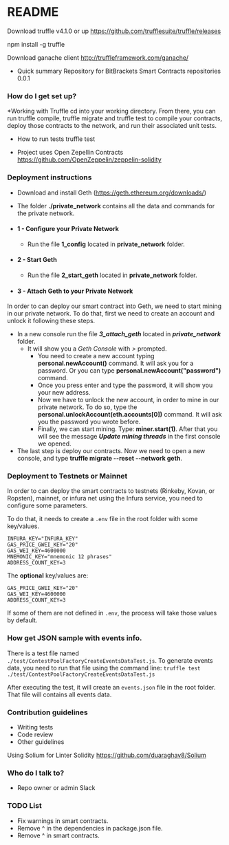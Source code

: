 # README #

Download truffle v4.1.0 or up
https://github.com/trufflesuite/truffle/releases

npm install -g truffle

Download ganache client
http://truffleframework.com/ganache/

* Quick summary
Repository for BitBrackets Smart Contracts repositories
0.0.1

### How do I get set up? ###

*Working with Truffle
cd into your working directory.
From there, you can run truffle compile, truffle migrate and truffle test to compile your contracts, deploy those contracts to the network, and run their associated unit tests.

* How to run tests
truffle test

* Project uses Open Zepellin Contracts
https://github.com/OpenZeppelin/zeppelin-solidity

### Deployment instructions ###

* Download and install Geth (https://geth.ethereum.org/downloads/)
* The folder **./private_network** contains all the data and commands for the private network.

* #### 1 - Configure your Private Network ####
    * Run the file **1_config** located in **private_network** folder.
* #### 2 - Start Geth ####
    * Run the file **2_start_geth** located in **private_network** folder.
* #### 3 - Attach Geth to your Private Network ####

In order to can deploy our smart contract into Geth, we need to start mining in our private network. To do that, first we need to create an account and unlock it following these steps.

* In a new console run the file ***3_attach_geth*** located in ***private_network*** folder.
    * It will show you a *Geth Console* with *>* prompted. 
        * You need to create a new account typing **personal.newAccount()** command. It will ask you for a password. Or you can type **personal.newAccount("password")** command.
        * Once you press enter and type the password, it will show you your new address.
        * Now we have to unlock the new account, in order to mine in our private network. To do so, type the **personal.unlockAccount(eth.accounts[0])** command. It will ask you the password you wrote before.
        * Finally, we can start mining. Type: **miner.start(1)**. After that you will see the message ***Update mining threads*** in the first console we opened.
* The last step is deploy our contracts. Now we need to open a new console, and type **truffle migrate --reset --network geth**.

### Deployment to Testnets or Mainnet ###

In order to can deploy the smart contracts to testnets (Rinkeby, Kovan, or Ropsten), mainnet, or infura net using the Infura service, you need to configure some parameters.

To do that, it needs to create a ``.env`` file in the root folder with some key/values.

```
INFURA_KEY="INFURA_KEY"
GAS_PRICE_GWEI_KEY="20"
GAS_WEI_KEY=4600000
MNEMONIC_KEY="mnemonic 12 phrases"
ADDRESS_COUNT_KEY=3
```

The **optional** key/values are:
```
GAS_PRICE_GWEI_KEY="20"
GAS_WEI_KEY=4600000
ADDRESS_COUNT_KEY=3
```
If some of them are not defined in ``.env``, the process will take those values by default.

### How get JSON sample with events info. ###

There is a test file named ```./test/ContestPoolFactoryCreateEventsDataTest.js```. To generate events data, you need to run that file using the command line:
```truffle test ./test/ContestPoolFactoryCreateEventsDataTest.js```

After executing the test, it will create an ```events.json``` file in the root folder. That file will contains all events data.

### Contribution guidelines ###

* Writing tests
* Code review
* Other guidelines

Using Solium for Linter Solidity https://github.com/duaraghav8/Solium

### Who do I talk to? ###

* Repo owner or admin
Slack

### TODO List ##

* Fix warnings in smart contracts.
* Remove ^ in the dependencies in package.json file.
* Remove ^ in smart contracts.